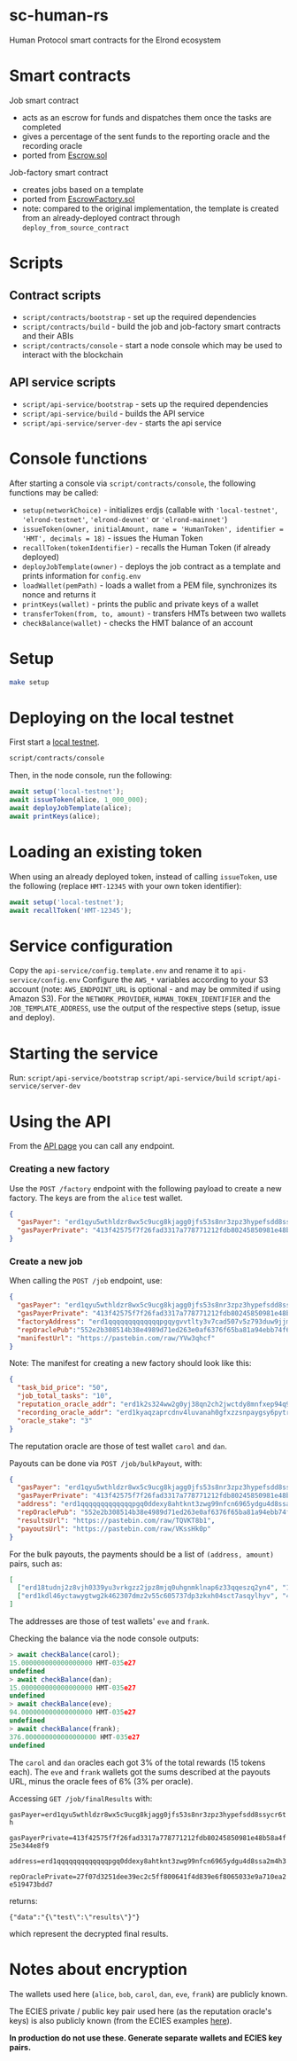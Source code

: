 # sc-human-rs

Human Protocol smart contracts for the Elrond ecosystem

Smart contracts
===

Job smart contract
- acts as an escrow for funds and dispatches them once the tasks are completed
- gives a percentage of the sent funds to the reporting oracle and the recording oracle
- ported from [Escrow.sol](https://github.com/humanprotocol/hmt-escrow/blob/master/contracts/Escrow.sol)

Job-factory smart contract
- creates jobs based on a template
- ported from [EscrowFactory.sol](https://github.com/humanprotocol/hmt-escrow/blob/master/contracts/EscrowFactory.sol)
- note: compared to the original implementation, the template is created from an already-deployed contract through `deploy_from_source_contract`

Scripts
===

## Contract scripts

- `script/contracts/bootstrap` - set up the required dependencies
- `script/contracts/build` - build the job and job-factory smart contracts and their ABIs
- `script/contracts/console` - start a node console which may be used to interact with the blockchain

## API service scripts

- `script/api-service/bootstrap` - sets up the required dependencies
- `script/api-service/build` - builds the API service
- `script/api-service/server-dev` - starts the api service

Console functions
===

After starting a console via `script/contracts/console`, the following functions may be called:

- `setup(networkChoice)` - initializes erdjs (callable with `'local-testnet'`, `'elrond-testnet'`, `'elrond-devnet'` or `'elrond-mainnet'`)
- `issueToken(owner, initialAmount, name = 'HumanToken', identifier = 'HMT', decimals = 18)` - issues the Human Token
- `recallToken(tokenIdentifier)` - recalls the Human Token (if already deployed)
- `deployJobTemplate(owner)` - deploys the job contract as a template and prints information for `config.env`
- `loadWallet(pemPath)` - loads a wallet from a PEM file, synchronizes its nonce and returns it
- `printKeys(wallet)` - prints the public and private keys of a wallet
- `transferToken(from, to, amount)` - transfers HMTs between two wallets
- `checkBalance(wallet)` - checks the HMT balance of an account

Setup
===

```bash
make setup
```

Deploying on the local testnet
===

First start a [local testnet](https://docs.elrond.com/developers/setup-local-testnet/).

```bash
script/contracts/console
```

Then, in the node console, run the following:
```javascript
await setup('local-testnet');
await issueToken(alice, 1_000_000);
await deployJobTemplate(alice);
await printKeys(alice);
```

Loading an existing token
===

When using an already deployed token, instead of calling `issueToken`, use the following (replace `HMT-12345` with your own token identifier):
```javascript
await setup('local-testnet');
await recallToken('HMT-12345');
```

Service configuration
===
Copy the `api-service/config.template.env` and rename it to `api-service/config.env`
Configure the `AWS_*` variables according to your S3 account (note: `AWS_ENDPOINT_URL` is optional - and may be ommited if using Amazon S3).
For the `NETWORK_PROVIDER`, `HUMAN_TOKEN_IDENTIFIER` and the `JOB_TEMPLATE_ADDRESS`, use the output of the respective steps (setup, issue and deploy).

Starting the service
===

Run:
`script/api-service/bootstrap`
`script/api-service/build`
`script/api-service/server-dev`

Using the API
===
From the [API page](http://localhost:3000/api/) you can call any endpoint.

### Creating a new factory

Use the `POST /factory` endpoint with the following payload to create a new factory.
The keys are from the `alice` test wallet.
```json
{
  "gasPayer": "erd1qyu5wthldzr8wx5c9ucg8kjagg0jfs53s8nr3zpz3hypefsdd8ssycr6th",
  "gasPayerPrivate": "413f42575f7f26fad3317a778771212fdb80245850981e48b58a4f25e344e8f9"
}
```

### Create a new job

When calling the `POST /job` endpoint, use:
```json
{
  "gasPayer": "erd1qyu5wthldzr8wx5c9ucg8kjagg0jfs53s8nr3zpz3hypefsdd8ssycr6th",
  "gasPayerPrivate": "413f42575f7f26fad3317a778771212fdb80245850981e48b58a4f25e344e8f9",
  "factoryAddress": "erd1qqqqqqqqqqqqqpgqygvvtlty3v7cad507v5z793duw9jjmlxd8sszs8a2y",
  "repOraclePub":"552e2b308514b38e4989d71ed263e0af6376f65ba81a94ebb74f6fadc223ee80aa8fb710cfb445e0871cd1c1a0c1f2adb2b6eedc2a0470b04244548c5be518c8",
  "manifestUrl": "https://pastebin.com/raw/YVw3qhcf"
}
```

Note: The manifest for creating a new factory should look like this:
```json
{
  "task_bid_price": "50",
  "job_total_tasks": "10",
  "reputation_oracle_addr": "erd1k2s324ww2g0yj38qn2ch2jwctdy8mnfxep94q9arncc6xecg3xaq6mjse8",
  "recording_oracle_addr": "erd1kyaqzaprcdnv4luvanah0gfxzzsnpaygsy6pytrexll2urtd05ts9vegu7",
  "oracle_stake": "3"
}
```
The reputation oracle are those of test wallet `carol` and `dan`.

Payouts can be done via `POST /job/bulkPayout`, with:
```json
{
  "gasPayer": "erd1qyu5wthldzr8wx5c9ucg8kjagg0jfs53s8nr3zpz3hypefsdd8ssycr6th",
  "gasPayerPrivate": "413f42575f7f26fad3317a778771212fdb80245850981e48b58a4f25e344e8f9",
  "address": "erd1qqqqqqqqqqqqqpgq0ddexy8ahtknt3zwg99nfcn6965ydgu4d8ssa2m4h3",
  "repOraclePub": "552e2b308514b38e4989d71ed263e0af6376f65ba81a94ebb74f6fadc223ee80aa8fb710cfb445e0871cd1c1a0c1f2adb2b6eedc2a0470b04244548c5be518c8",
  "resultsUrl": "https://pastebin.com/raw/TQVKT8b1",
  "payoutsUrl": "https://pastebin.com/raw/VKssHk0p"
}
```

For the bulk payouts, the payments should be a list of `(address, amount)` pairs, such as:
```json
[
  ["erd18tudnj2z8vjh0339yu3vrkgzz2jpz8mjq0uhgnmklnap6z33qqeszq2yn4", "100"],
  ["erd1kdl46yctawygtwg2k462307dmz2v55c605737dp3zkxh04sct7asqylhyv", "400"]
]
```
The addresses are those of test wallets' `eve` and `frank`.

Checking the balance via the node console outputs:
```javascript
> await checkBalance(carol);
15.000000000000000000 HMT-035e27
undefined
> await checkBalance(dan);
15.000000000000000000 HMT-035e27
undefined
> await checkBalance(eve);
94.000000000000000000 HMT-035e27
undefined
> await checkBalance(frank);
376.000000000000000000 HMT-035e27
undefined
```

The `carol` and `dan` oracles each got 3% of the total rewards (15 tokens each).
The `eve` and `frank` wallets got the sums described at the payouts URL, minus the oracle fees of 6% (3% per oracle).

Accessing `GET /job/finalResults` with:

`gasPayer=erd1qyu5wthldzr8wx5c9ucg8kjagg0jfs53s8nr3zpz3hypefsdd8ssycr6th`

`gasPayerPrivate=413f42575f7f26fad3317a778771212fdb80245850981e48b58a4f25e344e8f9`

`address=erd1qqqqqqqqqqqqqpgq0ddexy8ahtknt3zwg99nfcn6965ydgu4d8ssa2m4h3`

`repOraclePrivate=27f07d3251dee39ec2c5ff800641f4d839e6f8065033e9a710ea2e519473bdd7`

returns:

`{"data":"{\"test\":\"results\"}"}`

which represent the decrypted final results.

Notes about encryption
===

The wallets used here (`alice`, `bob`, `carol`, `dan`, `eve`, `frank`) are publicly known.

The ECIES private / public key pair used here (as the reputation oracle's keys) is also publicly known (from the ECIES examples [here](https://cryptobook.nakov.com/asymmetric-key-ciphers/ecies-example)).

**In production do not use these. Generate separate wallets and ECIES key pairs.**
